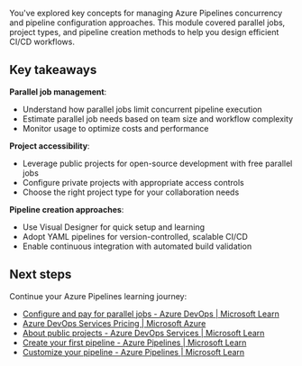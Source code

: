 You've explored key concepts for managing Azure Pipelines concurrency and pipeline configuration approaches. This module covered parallel jobs, project types, and pipeline creation methods to help you design efficient CI/CD workflows.

## Key takeaways

**Parallel job management**:

- Understand how parallel jobs limit concurrent pipeline execution
- Estimate parallel job needs based on team size and workflow complexity
- Monitor usage to optimize costs and performance

**Project accessibility**:

- Leverage public projects for open-source development with free parallel jobs
- Configure private projects with appropriate access controls
- Choose the right project type for your collaboration needs

**Pipeline creation approaches**:

- Use Visual Designer for quick setup and learning
- Adopt YAML pipelines for version-controlled, scalable CI/CD
- Enable continuous integration with automated build validation

## Next steps

Continue your Azure Pipelines learning journey:

- [Configure and pay for parallel jobs - Azure DevOps | Microsoft Learn](/azure/devops/pipelines/licensing/concurrent-jobs)
- [Azure DevOps Services Pricing | Microsoft Azure](https://azure.microsoft.com/pricing/details/devops/azure-devops-services)
- [About public projects - Azure DevOps Services | Microsoft Learn](/azure/devops/organizations/public/about-public-projects)
- [Create your first pipeline - Azure Pipelines | Microsoft Learn](/azure/devops/pipelines/create-first-pipeline)
- [Customize your pipeline - Azure Pipelines | Microsoft Learn](/azure/devops/pipelines/customize-pipeline)
